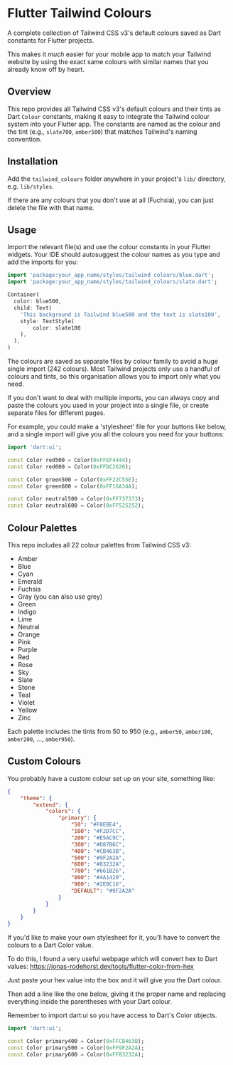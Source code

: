 # Flutter Tailwind Colours

A complete collection of Tailwind CSS v3's default colours saved as Dart constants for Flutter projects.

This makes it _much_ easier for your mobile app to match your Tailwind website by using the exact same colours with similar names that you already know off by heart.

## Overview

This repo provides all Tailwind CSS v3's default colours and their tints as Dart `Colour` constants, making it easy to integrate the Tailwind colour system into your Flutter app. The constants are named as the colour and the tint (e.g., `slate700`, `amber500`) that matches Tailwind's naming convention.



## Installation

Add the `tailwind_colours` folder anywhere in your project's `lib/` directory, e.g. `lib/styles`.

If there are any colours that you don't use at all (Fuchsia), you can just delete the file with that name.

## Usage

Import the relevant file(s) and use the colour constants in your Flutter widgets. Your IDE should autosuggest the colour names as you type and add the imports for you:

```dart
import 'package:your_app_name/styles/tailwind_colours/blue.dart';
import 'package:your_app_name/styles/tailwind_colours/slate.dart';

Container(
  color: blue500,
  child: Text(
    'This background is Tailwind blue500 and the text is slate100',
    style: TextStyle(
        color: slate100
    ),
  ),
)
```

The colours are saved as separate files by colour family to avoid a huge single import (242 colours). Most Tailwind projects only use a handful of colours and tints, so this organisation allows you to import only what you need.

If you don't want to deal with multiple imports, you can always copy and paste the colours you used in your project into a single file, or create separate files for different pages.

For example, you could make a 'stylesheet' file for your buttons like below, and a single import will give you all the colours you need for your buttons:

```dart
import 'dart:ui';

const Color red500 = Color(0xFFEF4444);
const Color red600 = Color(0xFFDC2626);

const Color green500 = Color(0xFF22C55E);
const Color green600 = Color(0xFF16A34A);

const Color neutral500 = Color(0xFF737373);
const Color neutral600 = Color(0xFF525252);
```


## Colour Palettes

This repo includes all 22 colour palettes from Tailwind CSS v3:

- Amber
- Blue
- Cyan
- Emerald
- Fuchsia
- Gray (you can also use grey)
- Green
- Indigo
- Lime
- Neutral
- Orange
- Pink
- Purple
- Red
- Rose
- Sky
- Slate
- Stone
- Teal
- Violet
- Yellow
- Zinc

Each palette includes the tints from 50 to 950 (e.g., `amber50`, `amber100`, `amber200`, ..., `amber950`).

## Custom Colours
You probably have a custom colour set up on your site, something like:

```json
{
    "theme": {
        "extend": {
            "colors": {
                "primary": {
                    "50": "#F8EBE4",
                    "100": "#F2D7CC",
                    "200": "#E5AC9C",
                    "300": "#D87B6C",
                    "400": "#CB463B",
                    "500": "#9F2A2A",
                    "600": "#83232A",
                    "700": "#661B26",
                    "800": "#4A1420",
                    "900": "#2E0C16",
                    "DEFAULT": "#9F2A2A"
                }
            }
        }
    }
}
```

If you'd like to make your own stylesheet for it, you'll have to convert the colours to a Dart Color value.

To do this, I found a very useful webpage which will convert hex to Dart values: https://jonas-rodehorst.dev/tools/flutter-color-from-hex

Just paste your hex value into the box and it will give you the Dart colour.

Then add a line like the one below, giving it the proper name and replacing everything inside the parentheses with your Dart colour.

Remember to import dart:ui so you have access to Dart's Color objects.

```dart
import 'dart:ui';

const Color primary400 = Color(0xFFCB463B);
const Color primary500 = Color(0xFF9F2A2A);
const Color primary600 = Color(0xFF83232A);
```
